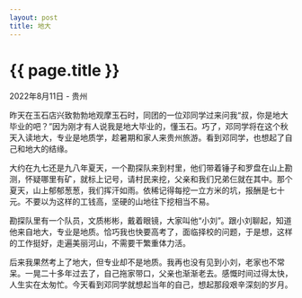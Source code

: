 ```yaml
---
layout: post
title: 地大
---
```


{{ page.title }}
================

<p class="meta">2022年8月11日 - 贵州</p>

昨天在玉石店兴致勃勃地观摩玉石时，同团的一位邓同学过来问我“叔，你是地大毕业的吧？”因为刚才有人说我是地大毕业的，懂玉石。巧了，邓同学将在这个秋天入读地大，专业是地质学，趁暑期和家人来贵州旅游。看到邓同学，也想起了自己和地大的结缘。

大约在九七还是九八年夏天，一个勘探队来到村里，他们带着锤子和罗盘在山上勘测，怀疑哪里有矿，就标上记号，请村民来挖，父亲和我们兄弟仨就在其中。那个夏天，山上郁郁葱葱，我们挥汗如雨。依稀记得每挖一立方米的坑，报酬是七十元。不要以为这样的工钱高，坚硬的山地往下挖相当不易。

勘探队里有一个队员，文质彬彬，戴着眼镜，大家叫他“小刘”。跟小刘聊起，知道他来自地大，专业是地质。恰巧我也快要高考了，面临择校的问题，于是想，这样的工作挺好，走遍美丽河山，不需要干繁重体力活。

后来我果然考上了地大，但专业却不是地质。我再也没有见到小刘，老家也不常呆。一晃二十多年过去了，自己拖家带口，父亲也渐渐老去。感慨时间过得太快，人生实在太匆忙。今天看到邓同学就想起当年的自己，想起那段艰辛深刻的岁月。
